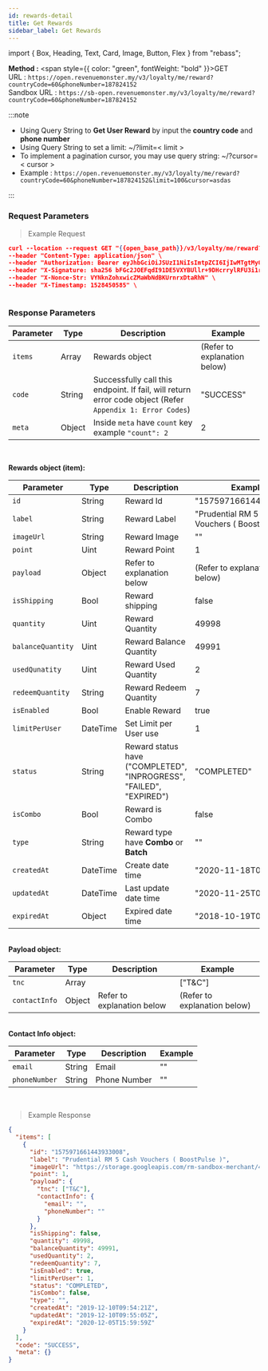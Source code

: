 ```yaml
---
id: rewards-detail
title: Get Rewards
sidebar_label: Get Rewards
---
```


import { Box, Heading, Text, Card, Image, Button, Flex } from "rebass";

**Method :** <span style={{ color: "green", fontWeight: "bold" }}>GET</span><br/>
URL : `https://open.revenuemonster.my/v3/loyalty/me/reward?countryCode=60&phoneNumber=187824152`<br/>
Sandbox URL : `https://sb-open.revenuemonster.my/v3/loyalty/me/reward?countryCode=60&phoneNumber=187824152`

:::note

- Using Query String to **Get User Reward** by input the **country code** and **phone number**
- Using Query String to set a limit: ~/?limit=< limit >
- To implement a pagination cursor, you may use query string: ~/?cursor= < cursor >
- Example :
  `https://open.revenuemonster.my/v3/loyalty/me/reward?countryCode=60&phoneNumber=187824152&limit=100&cursor=asdas`

:::

### Request Parameters

> Example Request

```json
curl --location --request GET "{{open_base_path}}/v3/loyalty/me/reward?countryCode=60&phoneNumber=187824152" \
--header "Content-Type: application/json" \
--header "Authorization: Bearer eyJhbGciOiJSUzI1NiIsImtpZCI6IjIwMTgtMy0xOCIsInR5cCI6IkpXVCJ9.eyJhdWQiOlsiYXBpX2NsaWVudEBFaGNLQzA5QmRYUm9RMnhwWlc1MEVQZUEyYXJ4dk1PSUZnIl0sImV4cCI6MTU5MzU4MDY0NSwiaWF0IjoxNTkwOTg4NjQ1LCJpc3MiOiJodHRwczovL29hdXRoLnJldmVudWVtb25zdGVyLm15IiwianRpIjoiRWh3S0VFOUJkWFJvUVdOalpYTnpWRzlyWlc0UXMtNnI5LVgzbElvVyIsIm5iZiI6MTU5MDk4ODY0NSwic3ViIjoiRWhRS0NFMWxjbU5vWVc1MEVMUF9wNlNKNnFQN0ZSSVFDZ1JWYzJWeUVPaXZfb1dKNnFQN0ZRIn0.RKtXykw3y0ov3mKKa_K2h5FZB2jXtqf3gNRwwnzzA4xTMdY09mEHlFupMeUmchFW2XHYK254LdMYbF4ZhjxK9K51UUdQBYH-zZpo0WWtPSZqrPGtT-c4z_sEO73EDVcek3rDwyWiXvjSKDpsZM7NOdKRm5tvT3qNK-7C7WMUjSXDcBzbTFhwfOAOO1n-wMR9H_w0DuIE-yMjEZkOdt7GUIBC8F5izATlZH0FRTx4VAwQWY4gjjQ9-3PbUbHx-NKiFXwCOAsxu-79PiF0HDEHb6ZOCGywNmKuanEXqLonli0caZiUZfrdT53y3Xnd3W2SEr6s7ZQxWnQO5PeOU7BQYA" \
--header "X-Signature: sha256 bFGc2JOEFqdI91DE5VXYBUllr+9DHcrrylRFU3i1r72aPmJreljn0dU+nwPSwTH/dTQUiZ9C2aQSF8AuT959EW4WEyEZ6VWgt9gCyZaU/bcOQ/ZIhKc06+uwzivVhAzpbUtG5tm5/sBp4ig6Sk7L6SE0Ecu6Tm0FhYl0qdgZvrTh4EEpLs3kHIuYL9QXKJILfKlu4gTX1Exrt7nNyEr8ndeUMaKYrj3FckMbRtmCwc829SsVp6FAgvoDPnguUJ+VjLF1e9NXhar2JwYjuqMkwsmUWRDbittqCgCCfaPF8anarlLsoXbdYEa7bp9BYp2U/Dw3Xd2MlamEZSR8H+Dosw==" \
--header "X-Nonce-Str: VYNknZohxwicZMaWbNdBKUrnrxDtaRhN" \
--header "X-Timestamp: 1528450585" \



```

### Response Parameters

| Parameter | Type   | Description                                                                                               | Example                      |
| --------- | ------ | --------------------------------------------------------------------------------------------------------- | ---------------------------- |
| `items`   | Array  | Rewards object                                                                                            | (Refer to explanation below) |
| `code`    | String | Successfully call this endpoint. If fail, will return error code object (Refer `Appendix 1: Error Codes`) | "SUCCESS"                    |
| `meta`    | Object | Inside `meta` have `count` key example `"count": 2 `                                                      | 2                            |

<br />

<strong>Rewards object (item):</strong>

| Parameter         | Type     | Description                                                         | Example                                        |
| ----------------- | -------- | ------------------------------------------------------------------- | ---------------------------------------------- |
| `id`              | String   | Reward Id                                                           | "1575971661443933008"                          |
| `label`           | String   | Reward Label                                                        | "Prudential RM 5 Cash Vouchers ( BoostPulse )" |
| `imageUrl`        | String   | Reward Image                                                        | ""                                             |
| `point`           | Uint     | Reward Point                                                        | 1                                              |
| `payload`         | Object   | Refer to explanation below                                          | (Refer to explanation below)                   |
| `isShipping`      | Bool     | Reward shipping                                                     | false                                          |
| `quantity`        | Uint     | Reward Quantity                                                     | 49998                                          |
| `balanceQuantity` | Uint     | Reward Balance Quantity                                             | 49991                                          |
| `usedQunatity`    | Uint     | Reward Used Quantity                                                | 2                                              |
| `redeemQuantity`  | String   | Reward Redeem Quantity                                              | 7                                              |
| `isEnabled`       | Bool     | Enable Reward                                                       | true                                           |
| `limitPerUser`    | DateTime | Set Limit per User use                                              | 1                                              |
| `status`          | String   | Reward status have ("COMPLETED", "INPROGRESS", "FAILED", "EXPIRED") | "COMPLETED"                                    |
| `isCombo`         | Bool     | Reward is Combo                                                     | false                                          |
| `type`            | String   | Reward type have **Combo** or **Batch**                             | ""                                             |
| `createdAt`       | DateTime | Create date time                                                    | "2020-11-18T06:43:19Z"                         |
| `updatedAt`       | DateTime | Last update date time                                               | "2020-11-25T05:58:56Z"                         |
| `expiredAt`       | Object   | Expired date time                                                   | "2018-10-19T03:39:47Z"                         |

<br />
<strong>Payload object:</strong>

| Parameter     | Type   | Description                | Example                      |
| ------------- | ------ | -------------------------- | ---------------------------- |
| `tnc`         | Array  |                            | ["T&C"]                      |
| `contactInfo` | Object | Refer to explanation below | (Refer to explanation below) |

<br />
<strong>Contact Info object:</strong>

| Parameter     | Type   | Description  | Example |
| ------------- | ------ | ------------ | ------- |
| `email`       | String | Email        | ""      |
| `phoneNumber` | String | Phone Number | ""      |

<br />

> Example Response

```json
{
  "items": [
    {
      "id": "1575971661443933008",
      "label": "Prudential RM 5 Cash Vouchers ( BoostPulse )",
      "imageUrl": "https://storage.googleapis.com/rm-sandbox-merchant/4118165203679668885/gallery/00c5184b36484d865372c1841f4cc4ce.jpeg",
      "point": 1,
      "payload": {
        "tnc": ["T&C"],
        "contactInfo": {
          "email": "",
          "phoneNumber": ""
        }
      },
      "isShipping": false,
      "quantity": 49998,
      "balanceQuantity": 49991,
      "usedQuantity": 2,
      "redeemQuantity": 7,
      "isEnabled": true,
      "limitPerUser": 1,
      "status": "COMPLETED",
      "isCombo": false,
      "type": "",
      "createdAt": "2019-12-10T09:54:21Z",
      "updatedAt": "2019-12-10T09:55:05Z",
      "expiredAt": "2020-12-05T15:59:59Z"
    }
  ],
  "code": "SUCCESS",
  "meta": {}
}
```
